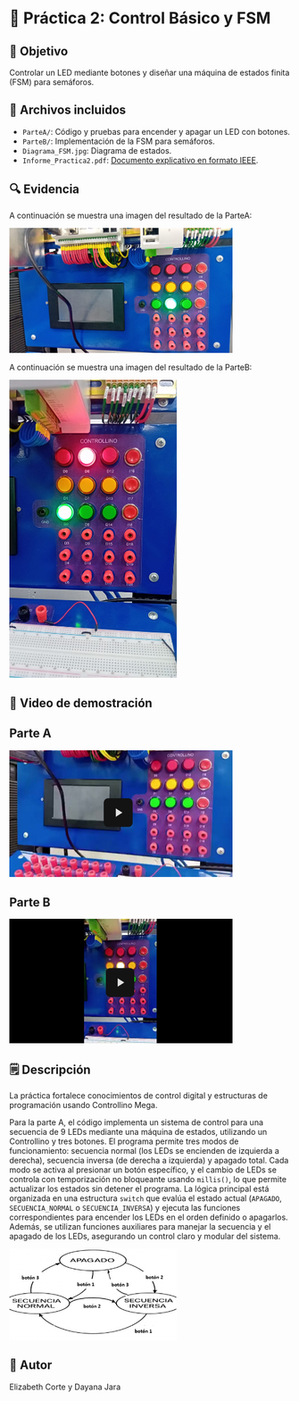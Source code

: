 # 📗 Práctica 2: Control Básico y FSM

## 🎯 Objetivo
Controlar un LED mediante botones y diseñar una máquina de estados finita (FSM) para semáforos.

## 📂 Archivos incluidos
- `ParteA/`: Código y pruebas para encender y apagar un LED con botones.
- `ParteB/`: Implementación de la FSM para semáforos.
- `Diagrama_FSM.jpg`: Diagrama de estados.
- `Informe_Practica2.pdf`: [Documento explicativo en formato IEEE](/Informe_practicas.pdf).

## 🔍 Evidencia

A continuación se muestra una imagen del resultado de la ParteA:

<img src="Evidencias/parteA.jpeg" alt="ParteA" width="400" />

A continuación se muestra una imagen del resultado de la ParteB:

<img src="Evidencias/parteB.jpeg" alt="ParteB" width="300" />

## 🎥 Video de demostración

## Parte A

<a href="https://drive.google.com/file/d/1dom4wn0lrkgUOZ0CJy1oOZqwY2UC9jc7/view?usp=sharing">
  <img src="Evidencias/miniatura1.png" alt="Ver video" width="400" />
</a>

## Parte B

<a href="https://drive.google.com/file/d/1al47-uy2EHmxWiRenUXsas-BWCNz9qG5/view?usp=sharing">
  <img src="Evidencias/miniatura2.png" alt="Ver video" width="400" />
</a>

## 🗒️ Descripción
La práctica fortalece conocimientos de control digital y estructuras de programación usando Controllino Mega.

Para la parte A, el código implementa un sistema de control para una secuencia de 9 LEDs mediante una máquina de estados, utilizando un Controllino y tres botones. El programa permite tres modos de funcionamiento: secuencia normal (los LEDs se encienden de izquierda a derecha), secuencia inversa (de derecha a izquierda) y apagado total. Cada modo se activa al presionar un botón específico, y el cambio de LEDs se controla con temporización no bloqueante usando `millis()`, lo que permite actualizar los estados sin detener el programa. La lógica principal está organizada en una estructura `switch` que evalúa el estado actual (`APAGADO`, `SECUENCIA_NORMAL` o `SECUENCIA_INVERSA`) y ejecuta las funciones correspondientes para encender los LEDs en el orden definido o apagarlos. Además, se utilizan funciones auxiliares para manejar la secuencia y el apagado de los LEDs, asegurando un control claro y modular del sistema.

<img src="Evidencias/diagrama de bloques.png" alt="ParteB" width="300" />

## 👤 Autor
Elizabeth Corte y Dayana Jara
